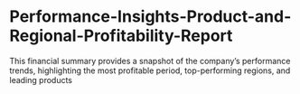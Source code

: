 # Performance-Insights-Product-and-Regional-Profitability-Report
This financial summary provides a snapshot of the company’s performance trends, highlighting the most profitable period, top-performing regions, and leading products
